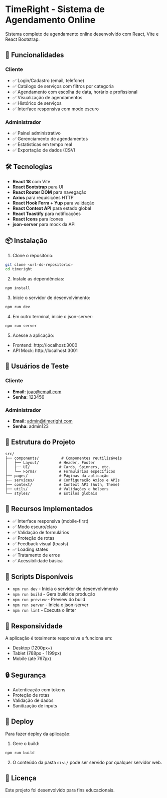 # TimeRight - Sistema de Agendamento Online

Sistema completo de agendamento online desenvolvido com React, Vite e React Bootstrap.

## 🚀 Funcionalidades

### Cliente
- ✅ Login/Cadastro (email, telefone)
- ✅ Catálogo de serviços com filtros por categoria
- ✅ Agendamento com escolha de data, horário e profissional
- ✅ Visualização de agendamentos
- ✅ Histórico de serviços
- ✅ Interface responsiva com modo escuro

### Administrador
- ✅ Painel administrativo
- ✅ Gerenciamento de agendamentos
- ✅ Estatísticas em tempo real
- ✅ Exportação de dados (CSV)

## 🛠️ Tecnologias

- **React 18** com Vite
- **React Bootstrap** para UI
- **React Router DOM** para navegação
- **Axios** para requisições HTTP
- **React Hook Form + Yup** para validação
- **React Context API** para estado global
- **React Toastify** para notificações
- **React Icons** para ícones
- **json-server** para mock da API

## 📦 Instalação

1. Clone o repositório:
```bash
git clone <url-do-repositorio>
cd timeright
```

2. Instale as dependências:
```bash
npm install
```

3. Inicie o servidor de desenvolvimento:
```bash
npm run dev
```

4. Em outro terminal, inicie o json-server:
```bash
npm run server
```

5. Acesse a aplicação:
- Frontend: http://localhost:3000
- API Mock: http://localhost:3001

## 👤 Usuários de Teste

### Cliente
- **Email:** joao@email.com
- **Senha:** 123456

### Administrador
- **Email:** admin@timeright.com
- **Senha:** admin123

## 📁 Estrutura do Projeto

```
src/
├── components/          # Componentes reutilizáveis
│   ├── Layout/         # Header, Footer
│   ├── UI/             # Cards, Spinners, etc.
│   └── Forms/          # Formulários específicos
├── pages/              # Páginas da aplicação
├── services/           # Configuração Axios e APIs
├── context/            # Context API (Auth, Theme)
├── utils/              # Validações e helpers
└── styles/             # Estilos globais
```

## 🎨 Recursos Implementados

- ✅ Interface responsiva (mobile-first)
- ✅ Modo escuro/claro
- ✅ Validação de formulários
- ✅ Proteção de rotas
- ✅ Feedback visual (toasts)
- ✅ Loading states
- ✅ Tratamento de erros
- ✅ Acessibilidade básica

## 🔧 Scripts Disponíveis

- `npm run dev` - Inicia o servidor de desenvolvimento
- `npm run build` - Gera build de produção
- `npm run preview` - Preview do build
- `npm run server` - Inicia o json-server
- `npm run lint` - Executa o linter

## 📱 Responsividade

A aplicação é totalmente responsiva e funciona em:
- Desktop (1200px+)
- Tablet (768px - 1199px)
- Mobile (até 767px)

## 🔒 Segurança

- Autenticação com tokens
- Proteção de rotas
- Validação de dados
- Sanitização de inputs

## 🚀 Deploy

Para fazer deploy da aplicação:

1. Gere o build:
```bash
npm run build
```

2. O conteúdo da pasta `dist/` pode ser servido por qualquer servidor web.

## 📄 Licença

Este projeto foi desenvolvido para fins educacionais.